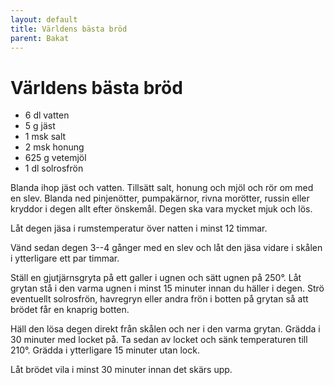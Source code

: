 ```yaml
---
layout: default
title: Världens bästa bröd
parent: Bakat
---
```

# Världens bästa bröd

-   6 dl vatten
-   5 g jäst
-   1 msk salt
-   2 msk honung
-   625 g vetemjöl
-   1 dl solrosfrön

Blanda ihop jäst och vatten. Tillsätt salt, honung och mjöl och rör om
med en slev. Blanda ned pinjenötter, pumpakärnor, rivna morötter, russin
eller kryddor i degen allt efter önskemål. Degen ska vara mycket mjuk
och lös.

Låt degen jäsa i rumstemperatur över natten i minst 12 timmar.

Vänd sedan degen 3--4 gånger med en slev och låt den jäsa vidare i skålen
i ytterligare ett par timmar.

Ställ en gjutjärnsgryta på ett galler i ugnen och sätt ugnen på 250°.
Låt grytan stå i den varma ugnen i minst 15 minuter innan du häller i
degen. Strö eventuellt solrosfrön, havregryn eller andra frön i botten
på grytan så att brödet får en knaprig botten.

Häll den lösa degen direkt från skålen och ner i den varma grytan.
Grädda i 30 minuter med locket på. Ta sedan av locket och sänk
temperaturen till 210°. Grädda i ytterligare 15 minuter utan lock.

Låt brödet vila i minst 30 minuter innan det skärs upp.
